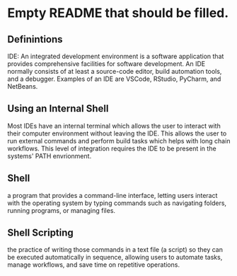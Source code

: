 # Empty README that should be filled.

## Definintions

IDE: An integrated development environment is a software application that provides comprehensive facilities for software development. An IDE normally consists of at least a source-code editor, build automation tools, and a debugger. Examples of an IDE are VSCode, RStudio, PyCharm, and NetBeans.

## Using an Internal Shell
Most IDEs have an internal terminal which allows the user to interact with their computer environment without leaving the IDE. This allows the user to run external commands and perform build tasks which helps with long chain workflows. This level of integration requires the IDE to be present in the systems' PATH envrionment. 

## Shell 
a program that provides a command-line interface, letting users interact with the operating system by typing commands such as navigating folders, running programs, or managing files.
## Shell Scripting
the practice of writing those commands in a text file (a script) so they can be executed automatically in sequence, allowing users to automate tasks, manage workflows, and save time on repetitive operations.